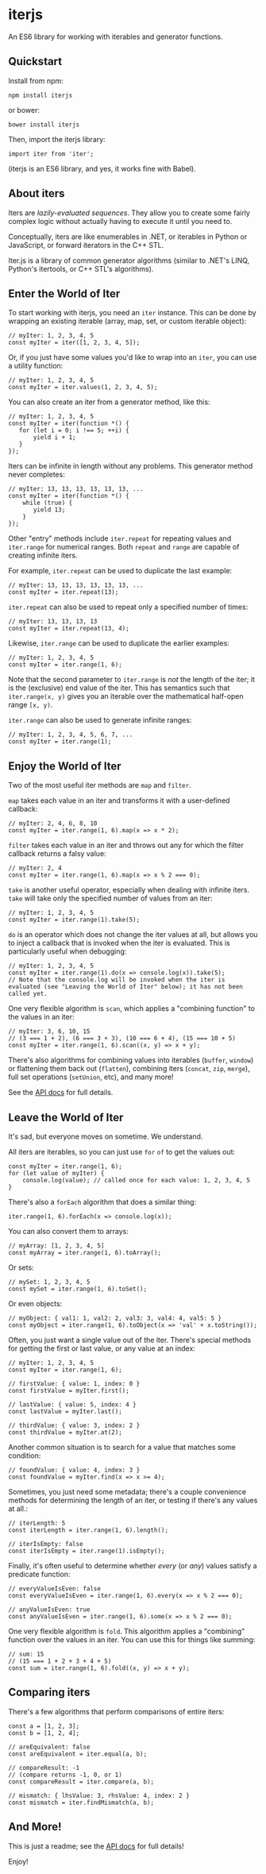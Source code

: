 # iterjs
An ES6 library for working with iterables and generator functions.

## Quickstart

Install from npm:

    npm install iterjs
    
or bower:

    bower install iterjs
    
Then, import the iterjs library:

    import iter from 'iter';

(iterjs is an ES6 library, and yes, it works fine with Babel).

## About iters

Iters are *lazily-evaluated sequences*. They allow you to create some fairly complex logic without actually having to execute it until you need to.

Conceptually, iters are like enumerables in .NET, or iterables in Python or JavaScript, or forward iterators in the C++ STL.

Iter.js is a library of common generator algorithms (similar to .NET's LINQ, Python's itertools, or C++ STL's algorithms).

## Enter the World of Iter

To start working with iterjs, you need an `iter` instance. This can be done by wrapping an existing iterable (array, map, set, or custom iterable object):
 
    // myIter: 1, 2, 3, 4, 5
    const myIter = iter([1, 2, 3, 4, 5]);
     
Or, if you just have some values you'd like to wrap into an `iter`, you can use a utility function:

    // myIter: 1, 2, 3, 4, 5
    const myIter = iter.values(1, 2, 3, 4, 5);
     
You can also create an iter from a generator method, like this:

    // myIter: 1, 2, 3, 4, 5
    const myIter = iter(function *() {
       for (let i = 0; i !== 5; ++i) {
           yield i + 1;
       }
    });
     
Iters can be infinite in length without any problems. This generator method never completes:

    // myIter: 13, 13, 13, 13, 13, 13, ...
    const myIter = iter(function *() {
        while (true) {
           yield 13;
        }
    });
     
Other "entry" methods include `iter.repeat` for repeating values and `iter.range` for numerical ranges. Both `repeat` and `range` are capable of creating infinite iters.

For example, `iter.repeat` can be used to duplicate the last example:
 
    // myIter: 13, 13, 13, 13, 13, 13, ...
    const myIter = iter.repeat(13);

`iter.repeat` can also be used to repeat only a specified number of times:

    // myIter: 13, 13, 13, 13
    const myIter = iter.repeat(13, 4);

Likewise, `iter.range` can be used to duplicate the earlier examples:
 
    // myIter: 1, 2, 3, 4, 5
    const myIter = iter.range(1, 6);

Note that the second parameter to `iter.range` is *not* the length of the iter; it is the (exclusive) end value of the iter. This has semantics such that `iter.range(x, y)` gives you an iterable over the mathematical half-open range `[x, y)`.

`iter.range` can also be used to generate infinite ranges:

    // myIter: 1, 2, 3, 4, 5, 6, 7, ...
    const myIter = iter.range(1);

## Enjoy the World of Iter

Two of the most useful iter methods are `map` and `filter`.

`map` takes each value in an iter and transforms it with a user-defined callback:

    // myIter: 2, 4, 6, 8, 10
    const myIter = iter.range(1, 6).map(x => x * 2);
    
`filter` takes each value in an iter and throws out any for which the filter callback returns a falsy value:

    // myIter: 2, 4
    const myIter = iter.range(1, 6).map(x => x % 2 === 0);
    
`take` is another useful operator, especially when dealing with infinite iters. `take` will take only the specified number of values from an iter:

    // myIter: 1, 2, 3, 4, 5
    const myIter = iter.range(1).take(5);
    
`do` is an operator which does not change the iter values at all, but allows you to inject a callback that is invoked when the iter is evaluated. This is particularly useful when debugging:

    // myIter: 1, 2, 3, 4, 5
    const myIter = iter.range(1).do(x => console.log(x)).take(5);
    // Note that the console.log will be invoked when the iter is evaluated (see "Leaving the World of Iter" below); it has not been called yet. 
    
One very flexible algorithm is `scan`, which applies a "combining function" to the values in an iter:

    // myIter: 3, 6, 10, 15
    // (3 === 1 + 2), (6 === 3 + 3), (10 === 6 + 4), (15 === 10 + 5)
    const myIter = iter.range(1, 6).scan((x, y) => x + y);
    
There's also algorithms for combining values into iterables (`buffer`, `window`) or flattening them back out (`flatten`), combining iters (`concat`, `zip`, `merge`), full set operations (`setUnion`, etc), and many more!

See the [API docs](api.md) for full details.

## Leave the World of Iter

It's sad, but everyone moves on sometime. We understand.

All iters are iterables, so you can just use `for` `of` to get the values out:
 
    const myIter = iter.range(1, 6);
    for (let value of myIter) {
        console.log(value); // called once for each value: 1, 2, 3, 4, 5
    }
    
There's also a `forEach` algorithm that does a similar thing:

    iter.range(1, 6).forEach(x => console.log(x));
    
You can also convert them to arrays:

    // myArray: [1, 2, 3, 4, 5]
    const myArray = iter.range(1, 6).toArray();
    
Or sets:

    // mySet: 1, 2, 3, 4, 5
    const mySet = iter.range(1, 6).toSet();
    
Or even objects:

    // myObject: { val1: 1, val2: 2, val3: 3, val4: 4, val5: 5 }
    const myObject = iter.range(1, 6).toObject(x => 'val' + x.toString());
    
Often, you just want a single value out of the iter. There's special methods for getting the first or last value, or any value at an index:

    // myIter: 1, 2, 3, 4, 5
    const myIter = iter.range(1, 6);
    
    // firstValue: { value: 1, index: 0 }
    const firstValue = myIter.first();
    
    // lastValue: { value: 5, index: 4 }
    const lastValue = myIter.last();
    
    // thirdValue: { value: 3, index: 2 }
    const thirdValue = myIter.at(2);
    
Another common situation is to search for a value that matches some condition:

    // foundValue: { value: 4, index: 3 }
    const foundValue = myIter.find(x => x >= 4);
    
Sometimes, you just need some metadata; there's a couple convenience methods for determining the length of an iter, or testing if there's any values at all.:

    // iterLength: 5
    const iterLength = iter.range(1, 6).length();
    
    // iterIsEmpty: false
    const iterIsEmpty = iter.range(1).isEmpty();
    
Finally, it's often useful to determine whether *every* (or *any*) values satisfy a predicate function:

    // everyValueIsEven: false
    const everyValueIsEven = iter.range(1, 6).every(x => x % 2 === 0);
    
    // anyValueIsEven: true
    const anyValueIsEven = iter.range(1, 6).some(x => x % 2 === 0);
    
One very flexible algorithm is `fold`. This algorithm applies a "combining" function over the values in an iter. You can use this for things like summing:

    // sum: 15
    // (15 === 1 + 2 + 3 + 4 + 5)
    const sum = iter.range(1, 6).fold((x, y) => x + y);
    
## Comparing iters

There's a few algorithms that perform comparisons of entire iters:

    const a = [1, 2, 3];
    const b = [1, 2, 4];
    
    // areEquivalent: false
    const areEquivalent = iter.equal(a, b);
    
    // compareResult: -1
    // (compare returns -1, 0, or 1)
    const compareResult = iter.compare(a, b);
    
    // mismatch: { lhsValue: 3, rhsValue: 4, index: 2 }
    const mismatch = iter.findMismatch(a, b);
    
## And More!

This is just a readme; see the [API docs](api.md) for full details!

Enjoy!